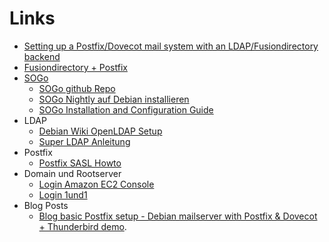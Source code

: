 # Links

- [Setting up a Postfix/Dovecot mail system with an LDAP/Fusiondirectory backend][blog-postfix-dovecot-fusiondirectory]
- [Fusiondirectory + Postfix][blog-postfix-fusiondirectory]
- [SOGo][sogo]
    * [SOGo github Repo][sogo-git]
    * [SOGo Nightly auf Debian installieren][sogo-nighly-on-debian]
    * [SOGo Installation and Configuration Guide][sogo-installation]
- LDAP
    * [Debian Wiki OpenLDAP Setup][debian-wiki-openldap-setup]
    * [Super LDAP Anleitung][digitalocean-ldap]
- Postfix
    * [Postfix SASL Howto](http://www.postfix.org/SASL_README.html)
- Domain und Rootserver
    * [Login Amazon EC2 Console][login-amazon]
    * [Login 1und1][login-1und1]
- Blog Posts
    - [Blog basic Postfix setup - Debian mailserver with Postfix & Dovecot + Thunderbird demo](https://www.youtube.com/watch?v=WCo7dwtgprg).



[apache2]: http://httpd.apache.org/
[blog-postfix-dovecot-fusiondirectory]: https://www.theo-andreou.org/?p=1568#comments
[blog-postfix-fusiondirectory]: https://thson.de/2017/03/26/kurzreport-fusiondirectory-postfix-mailingliste/
[certbot-installation]: https://certbot.eff.org/#debiantesting-apache
[certbot]: https://certbot.eff.org
[Cyrus-konfiguration]: https://cyrusimap.org/imap/concepts/deployment.html
[CyrusIMAP]: https://cyrusimap.org/
[debian-wiki-openldap-setup]: https://wiki.debian.org/LDAP/OpenLDAPSetup
[digitalocean-ldap]: https://www.digitalocean.com/community/tutorials/how-to-use-ldif-files-to-make-changes-to-an-openldap-system
[letsencrypt]: https://letsencrypt.org/
[login-1und1]: https://account.1und1.de/
[login-amazon]: https://console.aws.amazon.com
[sogo-bugs]: https://sogo.nu/bugs
[sogo-git]: https://github.com/inverse-inc
[sogo-installation]: https://sogo.nu/files/docs/SOGoInstallationGuide.html
[sogo-nighly-on-debian]: https://sogo.nu/nc/support/faq/article/how-to-install-nightly-sogo-versions-on-debian.html
[sogo]: https://sogo.nu
